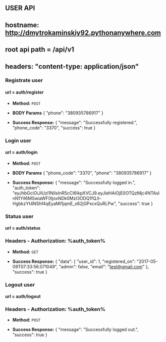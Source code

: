 **USER API**
----
## hostname: http://dmytrokaminskiy92.pythonanywhere.com
## root api path = /api/v1
## headers: "content-type: application/json"

### Registrate user
#### url = auth/register

* **Method:**
  `POST`
  
*  **BODY Params**
{
"phone": "380935786917"
}

* **Success Response:**
{
  "message": "Successfully registered.",
  "phone_code": "3370",
  "success": true
}

### Login user
#### url = auth/login

* **Method:**
  `POST`
  
*  **BODY Params**
{
"phone_code": "3370",
"phone": "380935786917"
}

* **Success Response:**
{
  "message": "Successfully logged in.",
  "auth_token": "eyJhbGciOiJIUzI1NiIsInR5cCI6IkpXVCJ9.eyJleHAiOjE0OTQzMjc4NTAsInN1YiI6MSwiaWF0IjoxNDk0MzI3ODQ1fQ.ll-HgbkzYt4NShf4qEyaMI1jqmE_x62jGPxcxQuRLPw",
  "success": true
}

### Status user
#### url = auth/status
### Headers - Authorization: %auth_token%

* **Method:**
  `GET`

* **Success Response:**
{
  "data": {
    "user_id": 1,
    "registered_on": "2017-05-09T07:33:56.071049",
    "admin": false,
    "email": "test@gmail.com"
  },
  "success": true
}

### Logout user
#### url = auth/logout
### Headers - Authorization: %auth_token%

* **Method:**
  `POST`

* **Success Response:**
{
  "message": "Successfully logged out.",
  "success": true
}
